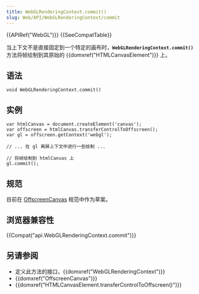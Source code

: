 ```yaml
---
title: WebGLRenderingContext.commit()
slug: Web/API/WebGLRenderingContext/commit
---
```


{{APIRef("WebGL")}} {{SeeCompatTable}}

当上下文不是直接固定到一个特定的画布时，**`WebGLRenderingContext.commit()`** 方法将帧绘制到其原始的 {{domxref("HTMLCanvasElement")}} 上。

## 语法

```plain
void WebGLRenderingContext.commit()
```

## 实例

```plain
var htmlCanvas = document.createElement('canvas');
var offscreen = htmlCanvas.transferControlToOffscreen();
var gl = offscreen.getContext('webgl');

// ... 在 gl 离屏上下文中进行一些绘制 ...

// 将帧绘制到 htmlCanvas 上
gl.commit();
```

## 规范

目前在 [OffscreenCanvas](https://wiki.whatwg.org/wiki/OffscreenCanvas) 规范中作为草案。

## 浏览器兼容性

{{Compat("api.WebGLRenderingContext.commit")}}

## 另请参阅

- 定义此方法的接口，{{domxref("WebGLRenderingContext")}}
- {{domxref("OffscreenCanvas")}}
- {{domxref("HTMLCanvasElement.transferControlToOffscreen()")}}
